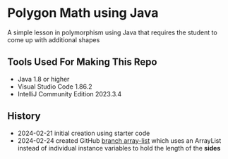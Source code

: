 # Polygon Math using Java
A simple lesson in polymorphism using Java that requires the student to come up with additional shapes
## Tools Used For Making This Repo
* Java 1.8 or higher
* Visual Studio Code 1.86.2
* IntelliJ Community Edition 2023.3.4
## History
* 2024-02-21 initial creation using starter code
* 2024-02-24 created GitHub [branch array-list](https://github.com/fmorriso/polygon-math-java/tree/array-list) which uses an ArrayList instead of individual instance variables to hold the length of the __**sides**__